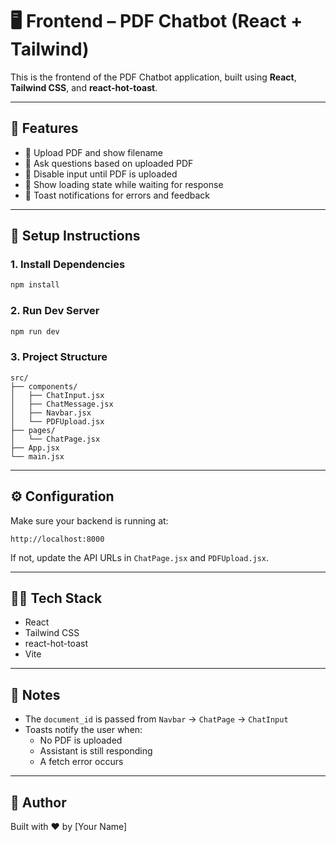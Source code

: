 # 🖥️ Frontend – PDF Chatbot (React + Tailwind)

This is the frontend of the PDF Chatbot application, built using **React**, **Tailwind CSS**, and **react-hot-toast**.

---

## 🚀 Features

- 📄 Upload PDF and show filename  
- 💬 Ask questions based on uploaded PDF  
- 🔐 Disable input until PDF is uploaded  
- 🔄 Show loading state while waiting for response  
- 🔔 Toast notifications for errors and feedback  

---

## 🧪 Setup Instructions

### 1. Install Dependencies

```bash
npm install
```

### 2. Run Dev Server

```bash
npm run dev
```

### 3. Project Structure

```
src/
├── components/
│   ├── ChatInput.jsx
│   ├── ChatMessage.jsx
│   ├── Navbar.jsx
│   └── PDFUpload.jsx
├── pages/
│   └── ChatPage.jsx
├── App.jsx
└── main.jsx
```

---

## ⚙️ Configuration

Make sure your backend is running at:

```
http://localhost:8000
```

If not, update the API URLs in `ChatPage.jsx` and `PDFUpload.jsx`.

---

## 🧑‍💻 Tech Stack

- React  
- Tailwind CSS  
- react-hot-toast  
- Vite  

---

## 📁 Notes

- The `document_id` is passed from `Navbar` → `ChatPage` → `ChatInput`
- Toasts notify the user when:
  - No PDF is uploaded  
  - Assistant is still responding  
  - A fetch error occurs  

---

## 🤝 Author

Built with ❤️ by [Your Name]
